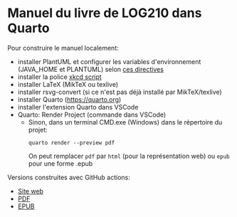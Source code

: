 # Manuel du livre de LOG210 dans Quarto

Pour construire le manuel localement:

- installer PlantUML et configurer les variables d'environnement (JAVA_HOME et PLANTUML) selon [ces directives](https://github.com/pandoc/lua-filters/tree/master/diagram-generator#plantuml)
- installer la police [xkcd script](https://github.com/ipython/xkcd-font/tree/master/xkcd-script/font)
- installer LaTeX (MikTeX ou texlive)
- installer rsvg-convert (si ce n'est pas déjà installé par MikTeX/texlive)
- installer Quarto (<https://quarto.org>)
- installer l'extension Quarto dans VSCode
- Quarto: Render Project (commande dans VSCode)
  - Sinon, dans un terminal CMD.exe (Windows) dans le répertoire du projet:
    ```
    quarto render --preview pdf
    ```
    On peut remplacer `pdf` par `html` (pour la représentation web) ou `epub` pour une forme .epub

Versions construites avec GitHub actions:

- [Site web](https://fuhrmanator.github.io/log210-ndc-quarto/)
- [PDF](https://fuhrmanator.github.io/log210-ndc-quarto/LOG210-Analyse-et-conception-de-logiciels.pdf)
- [EPUB](https://fuhrmanator.github.io/log210-ndc-quarto/LOG210-Analyse-et-conception-de-logiciels.epub)